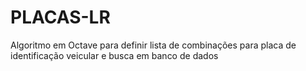 # PLACAS-LR
Algoritmo em Octave para definir lista de combinações para placa de identificação veicular e busca em banco de dados
